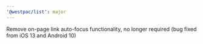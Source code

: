 ```yaml
---
'@westpac/list': major
---
```


Remove on-page link auto-focus functionality, no longer required (bug fixed from iOS 13 and Android 10)
